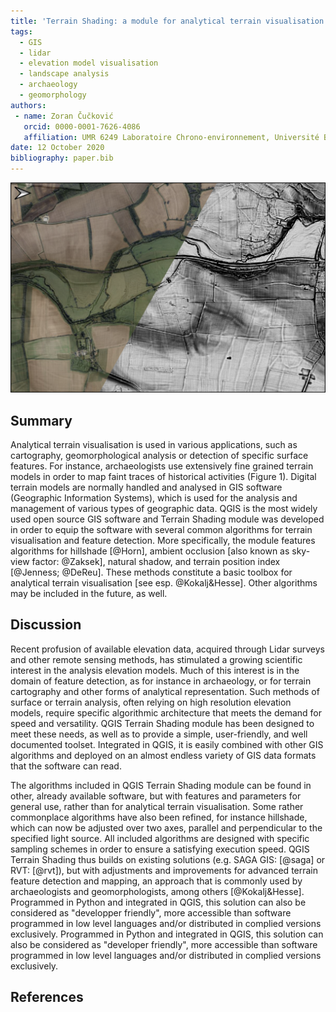 ```yaml
---
title: 'Terrain Shading: a module for analytical terrain visualisation in QGIS'
tags:
  - GIS
  - lidar
  - elevation model visualisation
  - landscape analysis
  - archaeology 
  - geomorphology
authors:
 - name: Zoran Čučković
   orcid: 0000-0001-7626-4086
   affiliation: UMR 6249 Laboratoire Chrono-environnement, Université Bourgogne Franche-Comté.
date: 12 October 2020
bibliography: paper.bib
---
```


![Historic agricultural landscape revealed by analytical shading of Lidar derived terrain model. We can see traces of field boundaries, paths, and some ploughing marks, especially in the upper right corner (site: environs of Oxford, UK; data: @EnvironmentAgency; methods used: terrain position index (TPI), ambient occlusion and a bit of hillshading).](fig1.png)

## Summary 

Analytical terrain visualisation is used in various applications, such as cartography, geomorphological analysis or detection of specific surface features. For instance, archaeologists use extensively fine grained terrain models in order to map faint traces of historical activities (Figure 1). Digital terrain models are normally handled and analysed in GIS software (Geographic Information Systems), which is used for the analysis and management of various types of geographic data. QGIS is the most widely used open source GIS software and Terrain Shading module was developed in order to equip the software with several common algorithms for terrain visualisation and feature detection. More specifically, the module features algorithms for hillshade [@Horn], ambient occlusion [also known as sky-view factor: @Zaksek], natural shadow, and terrain position index [@Jenness;  @DeReu].  These methods constitute a basic toolbox for analytical terrain visualisation [see esp. @Kokalj&Hesse]. Other algorithms may be included in the future, as well. 

## Discussion

Recent profusion of available elevation data, acquired through Lidar surveys and other remote sensing methods, has stimulated a growing scientific interest in the analysis elevation models. Much of this interest is in the domain of feature detection, as for instance in archaeology, or for terrain cartography and other forms of analytical representation. Such methods of surface or terrain analysis, often relying on high resolution elevation models, require specific algorithmic architecture that meets the demand for speed and versatility. QGIS Terrain Shading module has been designed to meet these needs, as well as to provide a simple, user-friendly, and well documented toolset. Integrated in QGIS, it is easily combined with other GIS algorithms and deployed on an almost endless variety of GIS data formats that the software can read. 

The algorithms included in QGIS Terrain Shading module can be found in other, already available software, but with features and parameters for general use, rather than for analytical terrain visualisation. Some rather commonplace algorithms have also been refined, for instance hillshade, which can now be adjusted over two axes, parallel and perpendicular to the specified light source. All included algorithms are designed with specific sampling schemes in order to ensure a satisfying execution speed. QGIS Terrain Shading thus builds on existing solutions (e.g. SAGA GIS: [@saga] or RVT: [@rvt]), but with adjustments and improvements for advanced terrain feature detection and mapping, an approach that is commonly used by archaeologists and geomorphologists, among others [@Kokalj&Hesse]. Programmed in Python and integrated in QGIS, this solution can also be considered as "developper friendly", more accessible than software programmed in low level languages and/or distributed in complied versions exclusively. Programmed in Python and integrated in QGIS, this solution can also be considered as "developer friendly", more accessible than software programmed in low level languages and/or distributed in complied versions exclusively.     

## References
